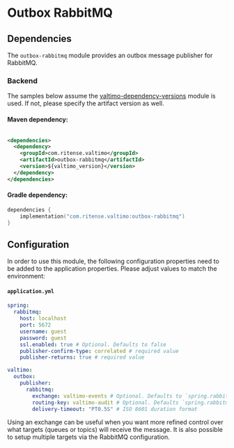 # Outbox RabbitMQ

## Dependencies

The `outbox-rabbitmq` module provides an outbox message publisher for RabbitMQ.

### Backend

The samples below assume the [valtimo-dependency-versions](../valtimo-dependency-versions.md) module is used. If not, please specify the artifact version as well.

#### Maven dependency:

```xml

<dependencies>
  <dependency>
    <groupId>com.ritense.valtimo</groupId>
    <artifactId>outbox-rabbitmq</artifactId>
    <version>${valtimo_version}</version>
  </dependency>
</dependencies>
```

#### Gradle dependency:

```kotlin
dependencies {
    implementation("com.ritense.valtimo:outbox-rabbitmq")
}
```

## Configuration

In order to use this module, the following configuration properties need to be added to the application properties. Please adjust values to match the environment:

#### **`application.yml`**

```yaml
spring:
  rabbitmq:
    host: localhost
    port: 5672
    username: guest
    password: guest
    ssl.enabled: true # Optional. Defaults to false
    publisher-confirm-type: correlated # required value
    publisher-returns: true # required value

valtimo:
  outbox:
    publisher:
      rabbitmq:
        exchange: valtimo-events # Optional. Defaults to `spring.rabbitmq.template.exchange`.
        routing-key: valtimo-audit # Optional. Defaults `spring.rabbitmq.template.routing-key`.
        delivery-timeout: "PT0.5S" # ISO 8601 duration format
```

Using an exchange can be useful when you want more refined control over what targets (queues or topics) will receive the message. It is also possible to setup multiple targets via the RabbitMQ configuration.
